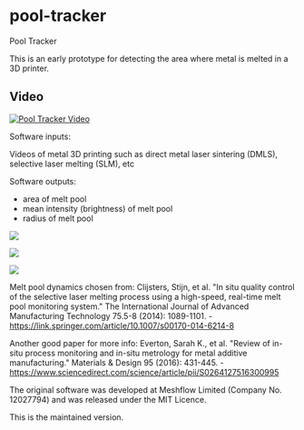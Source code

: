 # pool-tracker
Pool Tracker

This is an early prototype for detecting the area where metal is melted in a 3D printer.

## Video

[![Pool Tracker Video](https://img.youtube.com/vi/TMDshCcjujc/0.jpg)](https://www.youtube.com/watch?v=TMDshCcjujc)

Software inputs:

Videos of metal 3D printing such as direct metal laser sintering (DMLS), selective laser melting (SLM), etc

Software outputs:
- area of melt pool
- mean intensity (brightness) of melt pool
- radius of melt pool

![](img/area.png)

![](img/intensity.png)

![](img/radius.png)

Melt pool dynamics chosen from:
Clijsters, Stijn, et al. "In situ quality control of the selective laser melting process using a high-speed, real-time melt pool monitoring system." The International Journal of Advanced Manufacturing Technology 75.5-8 (2014): 1089-1101. - https://link.springer.com/article/10.1007/s00170-014-6214-8

Another good paper for more info:
Everton, Sarah K., et al. "Review of in-situ process monitoring and in-situ metrology for metal additive manufacturing." Materials & Design 95 (2016): 431-445. - https://www.sciencedirect.com/science/article/pii/S0264127516300995

The original software was developed at Meshflow Limited (Company No. 12027794) and was released under the MIT Licence.

This is the maintained version.
